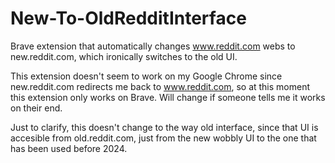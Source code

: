 # New-To-OldRedditInterface
Brave extension that automatically changes www.reddit.com webs to new.reddit.com, which ironically switches to the old UI.

This extension doesn't seem to work on my Google Chrome since new.reddit.com redirects me back to www.reddit.com, so at this moment this extension only works on Brave. Will change if someone tells me it works on their end.


Just to clarify, this doesn't change to the way old interface, since that UI is accesible from old.reddit.com, just from the new wobbly UI to the one that has been used before 2024.
